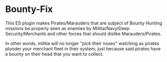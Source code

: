 # Bounty-Fix
This ES plugin makes Pirates/Marauders that are subject of Bounty Hunting missions be properly seen as enemies by Militia/Navy/Deep Security/Merchants and other forces that should dislike Marauders/Pirates.

In other words, militia will no longer "pick their noses" watching as pirates plunder your merchant fleet in their system, just because said pirates have a bounty on their head that you want to collect.

